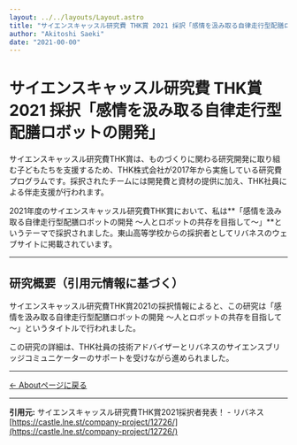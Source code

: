 ```yaml
---
layout: ../../layouts/Layout.astro
title: "サイエンスキャッスル研究費 THK賞 2021 採択「感情を汲み取る自律走行型配膳ロボットの開発」"
author: "Akitoshi Saeki"
date: "2021-00-00"
---
```


# サイエンスキャッスル研究費 THK賞 2021 採択「感情を汲み取る自律走行型配膳ロボットの開発」

サイエンスキャッスル研究費THK賞は、ものづくりに関わる研究開発に取り組む子どもたちを支援するため、THK株式会社が2017年から実施している研究費プログラムです。採択されたチームには開発費と資材の提供に加え、THK社員による伴走支援が行われます。

2021年度のサイエンスキャッスル研究費THK賞において、私は**「感情を汲み取る自律走行型配膳ロボットの開発 ～人とロボットの共存を目指して～」**というテーマで採択されました。東山高等学校からの採択者としてリバネスのウェブサイトに掲載されています。

---

## 研究概要（引用元情報に基づく）

サイエンスキャッスル研究費THK賞2021の採択情報によると、この研究は「感情を汲み取る自律走行型配膳ロボットの開発 ～人とロボットの共存を目指して～」というタイトルで行われました。

この研究の詳細は、THK社員の技術アドバイザーとリバネスのサイエンスブリッジコミュニケーターのサポートを受けながら進められました。

---

[← Aboutページに戻る](/about/)

---

**引用元:**
サイエンスキャッスル研究費THK賞2021採択者発表！ - リバネス
[https://castle.lne.st/company-project/12726/](https://castle.lne.st/company-project/12726/) 